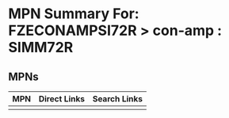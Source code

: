 



# MPN Summary For: FZECONAMPSI72R > con-amp : SIMM72R

## MPNs
  

|MPN|Direct Links|Search Links|
| :--- | :--- | :--- |
||||
